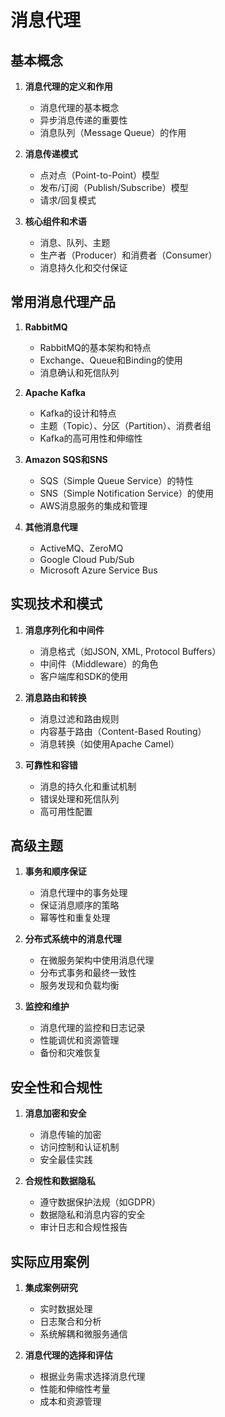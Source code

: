 # 消息代理

## 基本概念
1. **消息代理的定义和作用**
   - 消息代理的基本概念
   - 异步消息传递的重要性
   - 消息队列（Message Queue）的作用

2. **消息传递模式**
   - 点对点（Point-to-Point）模型
   - 发布/订阅（Publish/Subscribe）模型
   - 请求/回复模式

3. **核心组件和术语**
   - 消息、队列、主题
   - 生产者（Producer）和消费者（Consumer）
   - 消息持久化和交付保证

## 常用消息代理产品
1. **RabbitMQ**
   - RabbitMQ的基本架构和特点
   - Exchange、Queue和Binding的使用
   - 消息确认和死信队列

2. **Apache Kafka**
   - Kafka的设计和特点
   - 主题（Topic）、分区（Partition）、消费者组
   - Kafka的高可用性和伸缩性

3. **Amazon SQS和SNS**
   - SQS（Simple Queue Service）的特性
   - SNS（Simple Notification Service）的使用
   - AWS消息服务的集成和管理

4. **其他消息代理**
   - ActiveMQ、ZeroMQ
   - Google Cloud Pub/Sub
   - Microsoft Azure Service Bus

## 实现技术和模式
1. **消息序列化和中间件**
   - 消息格式（如JSON, XML, Protocol Buffers）
   - 中间件（Middleware）的角色
   - 客户端库和SDK的使用

2. **消息路由和转换**
   - 消息过滤和路由规则
   - 内容基于路由（Content-Based Routing）
   - 消息转换（如使用Apache Camel）

3. **可靠性和容错**
   - 消息的持久化和重试机制
   - 错误处理和死信队列
   - 高可用性配置

## 高级主题
1. **事务和顺序保证**
   - 消息代理中的事务处理
   - 保证消息顺序的策略
   - 幂等性和重复处理

2. **分布式系统中的消息代理**
   - 在微服务架构中使用消息代理
   - 分布式事务和最终一致性
   - 服务发现和负载均衡

3. **监控和维护**
   - 消息代理的监控和日志记录
   - 性能调优和资源管理
   - 备份和灾难恢复

## 安全性和合规性
1. **消息加密和安全**
   - 消息传输的加密
   - 访问控制和认证机制
   - 安全最佳实践

2. **合规性和数据隐私**
   - 遵守数据保护法规（如GDPR）
   - 数据隐私和消息内容的安全
   - 审计日志和合规性报告

## 实际应用案例
1. **集成案例研究**
   - 实时数据处理
   - 日志聚合和分析
   - 系统解耦和微服务通信

2. **消息代理的选择和评估**
   - 根据业务需求选择消息代理
   - 性能和伸缩性考量
   - 成本和资源管理

